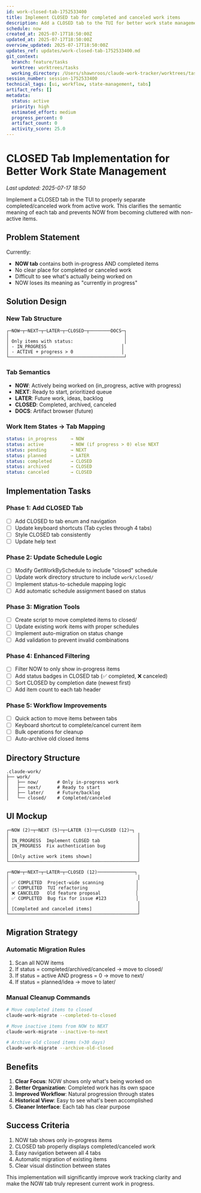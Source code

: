 ```yaml
---
id: work-closed-tab-1752533400
title: Implement CLOSED tab for completed and canceled work items
description: Add a CLOSED tab to the TUI for better work state management and clearer NOW/NEXT/LATER semantics
schedule: now
created_at: 2025-07-17T18:50:00Z
updated_at: 2025-07-17T18:50:00Z
overview_updated: 2025-07-17T18:50:00Z
updates_ref: updates/work-closed-tab-1752533400.md
git_context:
  branch: feature/tasks
  worktree: worktrees/tasks
  working_directory: /Users/shawnroos/claude-work-tracker/worktrees/tasks/claude-work-tracker-ui
session_number: session-1752533400
technical_tags: [ui, workflow, state-management, tabs]
artifact_refs: []
metadata:
  status: active
  priority: high
  estimated_effort: medium
  progress_percent: 0
  artifact_count: 0
  activity_score: 25.0
---
```


# CLOSED Tab Implementation for Better Work State Management

*Last updated: 2025-07-17 18:50*

Implement a CLOSED tab in the TUI to properly separate completed/canceled work from active work. This clarifies the semantic meaning of each tab and prevents NOW from becoming cluttered with non-active items.

## Problem Statement

Currently:
- **NOW tab** contains both in-progress AND completed items
- No clear place for completed or canceled work
- Difficult to see what's actually being worked on
- NOW loses its meaning as "currently in progress"

## Solution Design

### New Tab Structure
```
┌─NOW─┬─NEXT─┬─LATER─┬─CLOSED─┬────────DOCS─┐
│                                           │
│ Only items with status:                   │
│ - IN_PROGRESS                            │
│ - ACTIVE + progress > 0                  │
└───────────────────────────────────────────┘
```

### Tab Semantics
- **NOW**: Actively being worked on (in_progress, active with progress)
- **NEXT**: Ready to start, prioritized queue
- **LATER**: Future work, ideas, backlog
- **CLOSED**: Completed, archived, canceled
- **DOCS**: Artifact browser (future)

### Work Item States → Tab Mapping
```yaml
status: in_progress     → NOW
status: active          → NOW (if progress > 0) else NEXT
status: pending         → NEXT
status: planned         → LATER
status: completed       → CLOSED
status: archived        → CLOSED
status: canceled        → CLOSED
```

## Implementation Tasks

### Phase 1: Add CLOSED Tab
- [ ] Add CLOSED to tab enum and navigation
- [ ] Update keyboard shortcuts (Tab cycles through 4 tabs)
- [ ] Style CLOSED tab consistently
- [ ] Update help text

### Phase 2: Update Schedule Logic
- [ ] Modify GetWorkBySchedule to include "closed" schedule
- [ ] Update work directory structure to include `work/closed/`
- [ ] Implement status-to-schedule mapping logic
- [ ] Add automatic schedule assignment based on status

### Phase 3: Migration Tools
- [ ] Create script to move completed items to closed/
- [ ] Update existing work items with proper schedules
- [ ] Implement auto-migration on status change
- [ ] Add validation to prevent invalid combinations

### Phase 4: Enhanced Filtering
- [ ] Filter NOW to only show in-progress items
- [ ] Add status badges in CLOSED tab (✅ completed, ❌ canceled)
- [ ] Sort CLOSED by completion date (newest first)
- [ ] Add item count to each tab header

### Phase 5: Workflow Improvements
- [ ] Quick action to move items between tabs
- [ ] Keyboard shortcut to complete/cancel current item
- [ ] Bulk operations for cleanup
- [ ] Auto-archive old closed items

## Directory Structure
```
.claude-work/
├── work/
│   ├── now/       # Only in-progress work
│   ├── next/      # Ready to start
│   ├── later/     # Future/backlog
│   └── closed/    # Completed/canceled
```

## UI Mockup
```
┌─NOW (2)─┬─NEXT (5)─┬─LATER (3)─┬─CLOSED (12)─┐
│                                                │
│ IN_PROGRESS  Implement CLOSED tab              │
│ IN_PROGRESS  Fix authentication bug            │
│                                                │
│ [Only active work items shown]                 │
└────────────────────────────────────────────────┘

┌─NOW─┬─NEXT─┬─LATER─┬─CLOSED (12)──────────────┐
│                                                │
│ ✅ COMPLETED  Project-wide scanning            │
│ ✅ COMPLETED  TUI refactoring                  │
│ ❌ CANCELED   Old feature proposal             │
│ ✅ COMPLETED  Bug fix for issue #123           │
│                                                │
│ [Completed and canceled items]                 │
└────────────────────────────────────────────────┘
```

## Migration Strategy

### Automatic Migration Rules
1. Scan all NOW items
2. If status = completed/archived/canceled → move to closed/
3. If status = active AND progress = 0 → move to next/
4. If status = planned/idea → move to later/

### Manual Cleanup Commands
```bash
# Move completed items to closed
claude-work-migrate --completed-to-closed

# Move inactive items from NOW to NEXT
claude-work-migrate --inactive-to-next

# Archive old closed items (>30 days)
claude-work-migrate --archive-old-closed
```

## Benefits

1. **Clear Focus**: NOW shows only what's being worked on
2. **Better Organization**: Completed work has its own space
3. **Improved Workflow**: Natural progression through states
4. **Historical View**: Easy to see what's been accomplished
5. **Cleaner Interface**: Each tab has clear purpose

## Success Criteria

1. NOW tab shows only in-progress items
2. CLOSED tab properly displays completed/canceled work
3. Easy navigation between all 4 tabs
4. Automatic migration of existing items
5. Clear visual distinction between states

This implementation will significantly improve work tracking clarity and make the NOW tab truly represent current work in progress.